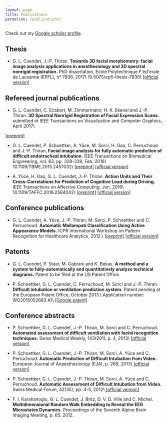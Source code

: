 ```yaml
---
layout: page
title: Publications
permalink: /publications/
---
```


<a href="https://scholar.google.ch/citations?user=WJB6VGIAAAAJ"><i class="ai ai-google-scholar ai-3x"></i></a>
Check out my [Google scholar profile][google_scholar].

## Thesis

* G. L. Cuendet, J.-P. Thiran.
__Towards 3D facial morphometry: facial image analysis applications in
anesthesiology and 3D spectral nonrigid registration.__
PhD dissertation, Ecole Polytechnique F\'ed\'erale de Lausanne (EPFL),
n° 7936, 2017\\
<i class ="ai ai-doi"></i> 10.5075/epfl-thesis-7936\\
<i class="fa fa-file-pdf-o"></i>
[\[official version\]](https://infoscience.epfl.ch/record/230141/files/EPFL_TH7936.pdf)

## Refereed journal publications

* G. L. Cuendet, C. Ecabert, M. Zimmermann, H. K. Ekenel and J.-P. Thiran.
__3D Spectral Nonrigid Registration of Facial Expression Scans.__
submitted ot IEEE Transactions on Visualization and Computer Graphics, April 2017\\
<!--   <i class="ai ai-doi"></i> 10.1109/TBME.2015.2457032\\   -->
<i class="fa fa-file-pdf-o"></i>
[\[preprint\]](https://infoscience.epfl.ch/record/227521/files/article_submitted.pdf)
<!--   [\[official version\]](http://dx.doi.org/10.1109/TBME.2015.2457032)   -->

* G. L. Cuendet, P. Schoettker, A. Yüce, M. Sorci, H. Gao, C. Perruchoud and J.-P. Thiran.
__Facial image analysis for fully automatic prediction of difficult endotracheal intubation.__
IEEE Transactions on Biomedical Engineering, vol. 63, pp. 328-339, Feb. 2016\\
<i class="ai ai-doi"></i> 10.1109/TBME.2015.2457032\\
<i class="fa fa-file-pdf-o"></i>
[\[preprint\]](https://infoscience.epfl.ch/record/209965/files/TBME-preprint-infoscience.pdf)
[\[official version\]](http://dx.doi.org/10.1109/TBME.2015.2457032)

* A. Yüce, H. Gao, G. L. Cuendet, J.-P. Thiran.
__Action Units and Their Cross-Correlations for Prediction of Cognitive Load during Driving.__
IEEE Transactions on Affective Computing, Jun. 2016\\
<i class="ai ai-doi"></i> 10.1109/TAFFC.2016.2584042\\
<i class="fa fa-file-pdf-o"></i>
[\[preprint\]](https://infoscience.epfl.ch/record/214933/files/final_preprint.pdf)
[\[official version\]](http://dx.doi.org/10.1109/TAFFC.2016.2584042)

## Conference publications

* G. L. Cuendet, A. Yüce, J.-P. Thiran, M. Sorci, P. Schoettker and C. Perruchoud.
__Automatic Mallampati Classification Using Active Appearance Models.__
ICPR International Workshop on Pattern Recognition for Healthcare Analytics, 2012.\\
<i class="fa fa-file-pdf-o"></i>
[\[preprint\]](https://infoscience.epfl.ch/record/181787/files/latex12_final.pdf)
[\[official version\]](https://sites.google.com/site/pr4healthanalytics/proceedings)

## Patents

* G. L. Cuendet, P. Staar, M. Gabrani and K. Bekas.
__A method and a system to fully-automatically and quantitatively analyze technical diagrams.__
Patent to be filed at the US Patent Office.
<!--, May 2017.\\
Application number: \\
[\[Google patent\]](http://www.google.com/patents/)
-->

* P. Schoettker, G. L. Cuendet, C. Perruchoud, M. Sorci and J.-P. Thiran.
__Difficult intubation or ventilation prediction system.__
Patent pending at the European Patent Office, October 2013.\\
Application number: WO2015052683 A1\\
[\[Google patent\]](http://www.google.com/patents/WO2015052683A1)

## Conference abstracts

* P. Schoettker, G. L. Cuendet, J.-P. Thiran, M. Sorci and C. Perruchoud.
__Automated assessment of difficult ventilation with facial recognition techniques.__
Swiss Medical Weekly, 143(201), p. 4, 2013\\
<i class="fa fa-file-pdf-o"></i>
[\[official version\]](http://www.smw.ch/fileadmin/smw/pdf/Supplementa_2013/SMW-Suppl-201.pdf)

* P. Schoettker, G. L. Cuendet, J.-P. Thiran, M. Sorci, A. Yüce and C. Perruchoud.
__Automatic Prediction of Difficult Intubation from Video.__
European Journal of Anaesthesiology (EJA), p. 269, 2013\\
<i class="fa fa-file-pdf-o"></i>
[\[official version\]](http://journals.lww.com/ejanaesthesiology/Fulltext/2013/06001/Automatic_prediction_of_difficult_intubation_from.842.aspx)

* P. Schoettker, G. L. Cuendet, J.-P. Thiran, M. Sorci, A. Yüce and C. Perruchoud.
__Automatic Assessment of Difficult Intubation from Video.__
Swiss Medical Forum, 42(35), pp. 4-5, 2012\\
<i class="fa fa-file-pdf-o"></i>
[\[official version\]](http://medicalforum.ch/fileadmin/redakteur/docs/smf/archiv/de/2012/suppl_59.pdf)

* F. I. Karahanoglu, G. L. Cuendet, J. Britz, D. V. D. Ville and C. Michel.
__Multidimensional Random Walk Embedding to Reveal the EEG Microstates Dynamics.__
Proceedings of the Seventh Alpine Brain Imaging Meeting, p. 65, 2012.


[google_scholar]: https://scholar.google.ch/citations?user=WJB6VGIAAAAJ
